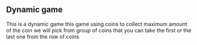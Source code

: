 ## Dynamic game 
This is a dynamic game this game using coins to collect maximum amount of the coin
we will pick from group of coins that you can take the first or the last one from the row of coins 
